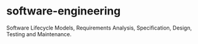 # software-engineering
Software Lifecycle Models, Requirements Analysis, Specification, Design, Testing and Maintenance.
